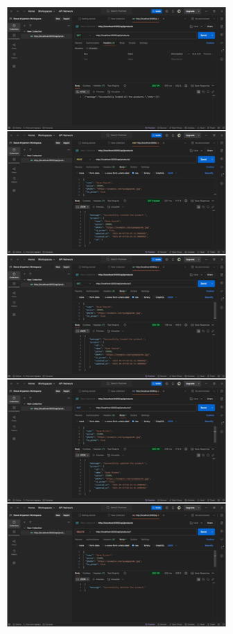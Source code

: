 <img src="./Search-1.jpeg" width="600"/>

<img src="./Add-1.jpeg" width="600"/>

<img src="./Search-2.jpeg" width="600"/>

<img src="./Edit-1.jpeg" width="600"/>

<img src="./Delete-1.jpeg" width="600"/>
